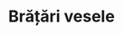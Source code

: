 ---
layout: post
title: "Brățări vesele"
description: "Brățări vesele"
img: "/assets/img/bratari-vesele.jpg"
img2: "/assets/img/bratari-vesele-2.jpg"
sizes: "copii/adulti"
colors: "diverse"
price: "11.00 - 13.00 RON / buc"
comment: "99.00 - 107.00 RON / 10 buc"
vertical: false
---